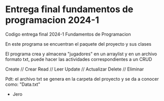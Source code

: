 # Entrega final fundamentos de programacion 2024-1
Codigo entrega final 2024-1 Fundamentos de Programacion

En este programa se encuentran el paquete del proyecto y sus clases

El programa crea y almacena "jugadores" en un arraylist y en un archivo
formato txt, puede hacer las actividades correspondientes a un CRUD

Create // Crear
Read // Leer
Update // Actualizar
Delete // Eliminar

Pdt: el archivo txt se genera en la carpeta del proyecto y se da a conocer
como: "Data.txt"

- Jero

